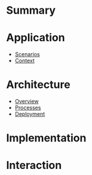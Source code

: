 # Summary

# Application

- [Scenarios](./application/ch1_scenarios.md)
- [Context](./application/ch2_context.md)

# Architecture

- [Overview]()
- [Processes]()
- [Deployment]()

# Implementation

# Interaction
